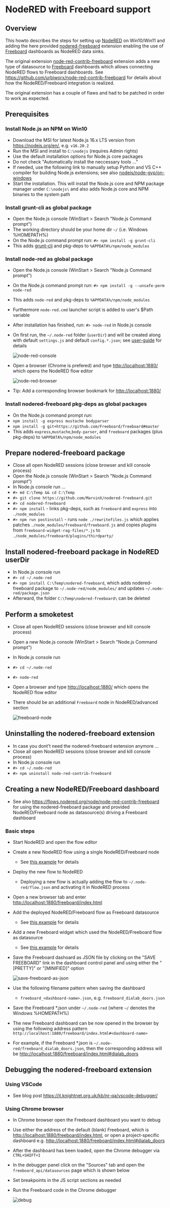 # NodeRED with Freeboard support

## Overview

This howto describes the steps for setting up [NodeRED](https://nodered.org/) on Win10/Win11 and adding the here provided [nodered-freeboard](../README.md) extension enabling the use of [Freeboard](https://freeboard.io/) dashboards as NodeRED data sinks.

The original extension [node-red-contrib-freeboard](https://flows.nodered.org/node/node-red-contrib-freeboard) extension adds a new type of datasource to [Freeboard](https://freeboard.io/) dashboards which allows connecting NodeRED flows to Freeboard dashboards. See <https://github.com/urbiworx/node-red-contrib-freeboard> for details about how the NodeRED/Freeboard integration is realized.

The original extension has a couple of flaws and had to be patched in order to work as expected.

## Prerequisites

### Install Node.js an NPM on Win10

- Download the MSI for latest Node.js 16.x LTS version from <https://nodejs.org/en/>, e.g. `v16.20.2`
- Run the MSI and install to `C:\nodejs` (requires Admin rights)
- Use the default installation options for Node.js core packages
- Do not check "Automatically install the neccessary tools ..."
- If needed, use the following link to manually setup Python and VS C++ compiler for building Node.js extensions; see also [nodejs/node-gyp/on-windows](https://github.com/nodejs/node-gyp#on-windows)
- Start the installation. This will install the Node.js core and NPM package manager under `C:\nodejs\` and also adds Node.js core and NPM binaries to the system path

### Install grunt-cli as global package

- Open the Node.js console (WinStart \> Search "Node.js Command prompt")
- The working directory should be your home dir `~/` (i.e. Windows %HOMEPATH%)
- On the Node.js command prompt run: `#> npm install -g grunt-cli`
- This adds [grunt-cli](https://gruntjs.com/) and pkg-deps to `%APPDATA%/npm/node_modules`

### Install node-red as global package

- Open the Node.js console (WinStart \> Search "Node.js Command prompt")
- On the Node.js command prompt run: `#> npm install -g --unsafe-perm node-red`
- This adds `node-red` and pkg-deps to `%APPDATA%/npm/node_modules`
- Furthermore `node-red.cmd` launcher script is added to user's $Path variable
- After installation has finished, run: `#> node-red` in Node.js console
- On first run, the `~/.node-red` folder (`userDir`) and will be created along
  with default `settings.js` and default `config.*.json`; see [user-guide](https://nodered.org/docs/user-guide/) for details
  
  ![node-red-console](.media/1d63e0e7825d5b22458b2fdb27e2b4f2.png)

- Open a browser (Chrome is prefered) and type <http://localhost:1880/> which opens the NodeRED flow editor

    ![node-red-browser](.media/dfc3742ba71e275e6f533622545c1d76.png)

- Tip: Add a corresponding browser bookmark for <http://localhost:1880/>

### Install nodered-freeboard pkg-deps as global packages

- On the Node.js command prompt run:
- `npm install -g express mustache bodyparser`
- `npm install -g git+https://github.com/Freeboard/freeboard#master`
- This adds `express`,`mustache`,`body-parser`, and `freeboard` packages (plus pkg-deps) to `%APPDATA%/npm/node_modules`

## Prepare nodered-freeboard package

- Close all open NodeRED sessions (close browser and kill console process)
- Open the Node.js console (WinStart \> Search "Node.js Command prompt")
- In Node.js console run ...
- `#> md C:\Temp && cd C:\Temp`
- `#> git clone https://github.com/MarvinX/nodered-freeboard.git`
- `#> cd nodered-freeboard`
- `#> npm install` - links pkg-deps, such as `freeboard` and `express` into  `./node_modules`
- `#> npm run postinstall` - runs `node ./rewritefiles.js` which applies patches `./node_modules/freeboard/freeboard.js`
   and copies plugins from `freeboard-widget-rag-files/*.js` to `./node_modules/freeboard/plugins/thirdparty/`

## Install nodered-freeboard package in NodeRED userDir

- In Node.js console run
- `#> cd ~/.node-red`
- `#> npm install C:\Temp\nodered-freeboard`, which adds nodered-freeboard package to `~/.node-red/node_modules/` and updates `~/.node-red/package.json`
- Afterward, the folder `C:\Temp\nodered-freeboard\` can be deleted

## Perform a smoketest

- Close all open NodeRED sessions (close browser and kill console process)
- Open a new Node.js console (WinStart \> Search "Node.js Command prompt")
- In Node.js console run
- `#> cd ~/.node-red`
- `#> node-red`
- Open a browser and type <http://localhost:1880/> which opens the NodeRED flow editor
- There should be an additional `Freeboard` node in NodeRED/advanced section

    ![freeboard-node](.media/dd54d664a1565f7ea50c82af2b04949a.png)

## Uninstalling the nodered-freeboard extension

- In case you dont't need the nodered-freeboard extension anymore ...
- Close all open NodeRED sessions (close browser and kill console process)
- In Node.js console run
- `#> cd ~/.node-red`
- `#> npm uninstall node-red-contrib-freeboard`

## Creating a new NodeRED/Freeboard dashboard

- See also <https://flows.nodered.org/node/node-red-contrib-freeboard> for using the nodered-freeboard package and provided NodeRED/Freeboard node as datasource(s) driving a Freeboard dashboard

### Basic steps

- Start NodeRED and open the flow editor
- Create a new NodeRED flow using a single NodeRED/Freeboard node
  - See [this example](https://flows.nodered.org/node/node-red-contrib-freeboard) for details
- Deploy the new flow to NodeRED
  - Deploying a new flow is actually adding the flow to `~/.node-red/flow.json` and activating it in NodeRED process
- Open a new browser tab and enter <http://localhost:1880/freeboard/index.html>
- Add the deployed NodeRED/Freeboard flow as Freeboard datasource
  - See [this example](https://flows.nodered.org/node/node-red-contrib-freeboard) for details
- Add a new Freeboard widget which used the NodeRED/Freeboard flow as datasource
  - See [this example](https://flows.nodered.org/node/node-red-contrib-freeboard) for details
- Save the Freeboard dashoard as JSON file by clicking on the "SAVE FREEBOARD" link in the dashboard control panel and using either the "[PRETTY]" or "[MINIFIED]" option

    ![save-freeboard-as-json](.media/0d72aff80ff0af361412353650642b21.png)

- Use the following filename pattern when saving the dashboard
  - `freeboard_<dashboard-name>.json`, e.g. `freeboard_dialab_doors.json`
- Save the Freeboard *.json under `~/.node-red` (where `~/` denotes the Windows %HOMEPATH%)

- The new Freeboard dashboard can be now opened in the browser by using the following address pattern `http://localhost:1880/freeboard/index.html#<dashboard-name>`
- For example, if the Freeboard *.json is `~/.node-red/freeboard_dialab_doors.json`, then the corresponding address will be <http://localhost:1880/freeboard/index.html#dialab_doors>

## Debugging the nodered-freeboard extension

### Using VSCode

- See blog post <https://it.knightnet.org.uk/kb/nr-qa/vscode-debugger/>

### Using Chrome browser

- In Chrome browser open the Freeboard dashboard you want to debug
- Use either the address of the default (blank) Freeboard, which is <http://localhost:1880/freeboard/index.html>, or open a project-specific dashboard e.g. <http://localhost:1880/freeboard/index.html#dialab_doors>
- After the dashboard has been loaded, open the Chrome debugger via `CTRL+SHIFT+I`
- In the debugger panel click on the "Sources" tab and open the `freeboard_api/datasources` page which is shown below
- Set breakpoints in the JS script sections as needed
- Run the Freeboard code in the Chrome debugger

    ![debug](.media/b668a60c7eb424bcef22bf42af36c032.png)
